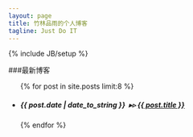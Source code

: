 ```yaml
---
layout: page
title: 竹林品雨的个人博客
tagline: Just Do IT
---
```

{% include JB/setup %}

###最新博客

<ul class="posts">
  {% for post in site.posts limit:8 %}
    <li><h5><span>{{ post.date | date_to_string }}</span> &nbsp;▸▹ <a href="{{ BASE_PATH }}{{ post.url }}">{{ post.title }}</a></h5></li>
  {% endfor %}
</ul>
